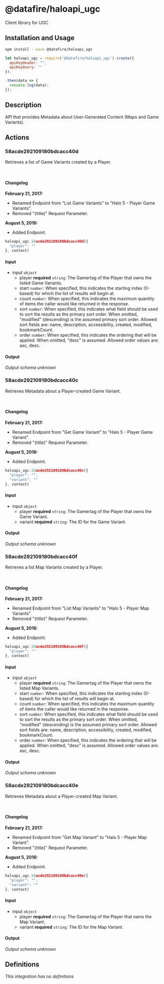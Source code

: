 # @datafire/haloapi_ugc

Client library for UGC

## Installation and Usage
```bash
npm install --save @datafire/haloapi_ugc
```
```js
let haloapi_ugc = require('@datafire/haloapi_ugc').create({
  apiKeyHeader: "",
  apiKeyQuery: ""
});

.then(data => {
  console.log(data);
});
```

## Description

API that provides Metadata about User-Generated Content (Maps and Game Variants).

## Actions

### 58acde292109180bdcacc40d
<p>Retrieves a list of Game Variants created by a Player.</p>
<br />
<h4>Changelog</h4>
<div class="panel-body">
    <p><strong>February 21, 2017:</strong></p>
    <ul>
        <li>Renamed Endpoint from "List Game Variants" to "Halo 5 - Player Game Variants".</li>
        <li>Removed "{title}" Request Parameter.</li>
    </ul>
</div>
<div class="panel-body">
    <p><strong>August 5, 2016:</strong></p>
    <ul>
        <li>Added Endpoint.</li>
    </ul>
</div>



```js
haloapi_ugc.58acde292109180bdcacc40d({
  "player": ""
}, context)
```

#### Input
* input `object`
  * player **required** `string`: The Gamertag of the Player that owns the listed Game Variants.
  * start `number`: When specified, this indicates the starting index (0-based) for which the list of results will begin at.
  * count `number`: When specified, this indicates the maximum quantity of items the caller would like returned in the response.
  * sort `number`: When specified, this indicates what field should be used to sort the results as the primary sort order. When omitted, "modified" (descending) is the assumed primary sort order. Allowed sort fields are: name, description, accessibility, created, modified, bookmarkCount.
  * order `number`: When specified, this indicates the ordering that will be applied. When omitted, "desc" is assumed. Allowed order values are: asc, desc.

#### Output
*Output schema unknown*

### 58acde292109180bdcacc40c
<p>Retrieves Metadata about a Player-created Game Variant.</p>
<br />
<h4>Changelog</h4>
<div class="panel-body">
    <p><strong>February 21, 2017:</strong></p>
    <ul>
        <li>Renamed Endpoint from "Get Game Variant" to "Halo 5 - Player Game Variant".</li>
        <li>Removed "{title}" Request Parameter.</li>
    </ul>
</div>
<div class="panel-body">
    <p><strong>August 5, 2016:</strong></p>
    <ul>
        <li>Added Endpoint.</li>
    </ul>
</div>



```js
haloapi_ugc.58acde292109180bdcacc40c({
  "player": "",
  "variant": ""
}, context)
```

#### Input
* input `object`
  * player **required** `string`: The Gamertag of the Player that owns the Game Variant.
  * variant **required** `string`: The ID for the Game Variant.

#### Output
*Output schema unknown*

### 58acde292109180bdcacc40f
<p>Retrieves a list Map Variants created by a Player.</p>
<br />
<h4>Changelog</h4>
<div class="panel-body">
    <p><strong>February 21, 2017:</strong></p>
    <ul>
        <li>Renamed Endpoint from "List Map Variants" to "Halo 5 - Player Map Variants".</li>
        <li>Removed "{title}" Request Parameter.</li>
    </ul>
</div>
<div class="panel-body">
    <p><strong>August 5, 2016:</strong></p>
    <ul>
        <li>Added Endpoint.</li>
    </ul>
</div>



```js
haloapi_ugc.58acde292109180bdcacc40f({
  "player": ""
}, context)
```

#### Input
* input `object`
  * player **required** `string`: The Gamertag of the Player that owns the listed Map Variants.
  * start `number`: When specified, this indicates the starting index (0-based) for which the list of results will begin at.
  * count `number`: When specified, this indicates the maximum quantity of items the caller would like returned in the response.
  * sort `number`: When specified, this indicates what field should be used to sort the results as the primary sort order. When omitted, "modified" (descending) is the assumed primary sort order. Allowed sort fields are: name, description, accessibility, created, modified, bookmarkCount.
  * order `number`: When specified, this indicates the ordering that will be applied. When omitted, "desc" is assumed. Allowed order values are: asc, desc.

#### Output
*Output schema unknown*

### 58acde292109180bdcacc40e
<p>Retrieves Metadata about a Player-created Map Variant.</p>
<br />
<h4>Changelog</h4>
<div class="panel-body">
    <p><strong>February 21, 2017:</strong></p>
    <ul>
        <li>Renamed Endpoint from "Get Map Variant" to "Halo 5 - Player Map Variant".</li>
        <li>Removed "{title}" Request Parameter.</li>
    </ul>
</div>
<div class="panel-body">
    <p><strong>August 5, 2016:</strong></p>
    <ul>
        <li>Added Endpoint.</li>
    </ul>
</div>



```js
haloapi_ugc.58acde292109180bdcacc40e({
  "player": "",
  "variant": ""
}, context)
```

#### Input
* input `object`
  * player **required** `string`: The Gamertag of the Player that owns the Map Variant.
  * variant **required** `string`: The ID for the Map Variant.

#### Output
*Output schema unknown*



## Definitions

*This integration has no definitions*
